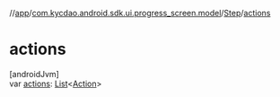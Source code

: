 //[app](../../../index.md)/[com.kycdao.android.sdk.ui.progress_screen.model](../index.md)/[Step](index.md)/[actions](actions.md)

# actions

[androidJvm]\
var [actions](actions.md): [List](https://kotlinlang.org/api/latest/jvm/stdlib/kotlin.collections/-list/index.html)&lt;[Action](../-action/index.md)&gt;

